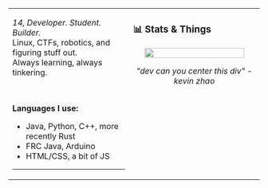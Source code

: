 <table>
  <tr>
    <td valign="top" width="48%">


<i>14, Developer. Student. Builder.</i><br>
Linux, CTFs, robotics, and figuring stuff out.<br>
Always learning, always tinkering.

<br>

<b>Languages I use:</b>
<ul>
  <li>Java, Python, C++, more recently Rust</li>
  <li>FRC Java, Arduino</li>
  <li>HTML/CSS, a bit of JS</li>
</ul>

---

</td>
<td valign="top" width="52%">

<h3>📊 Stats & Things</h3>

<p align="center">
  <img src="https://github-readme-stats.vercel.app/api?username=ksgat&show_icons=true&theme=transparent" width="90%"/>
  
</p>

<p align="center"><i>"dev can you center this div" - kevin zhao</i></p>

</td>
</tr>
</table>
